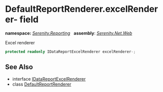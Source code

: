 # DefaultReportRenderer.excelRenderer- field
**namespace:** *[Serenity.Reporting](../../README.md#serenity.reporting-namespace)*   **assembly**: *[Serenity.Net.Web](../../README.md)*

Excel renderer

```csharp
protected readonly IDataReportExcelRenderer excelRenderer-;
```

## See Also

* interface [IDataReportExcelRenderer](../Serenity.Net.Services/../IDataReportExcelRenderer.md)
* class [DefaultReportRenderer](../DefaultReportRenderer.md)